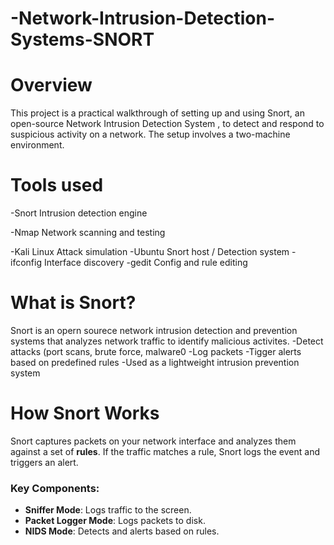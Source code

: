 # -Network-Intrusion-Detection-Systems-SNORT

# Overview
This project is a practical walkthrough of setting up and using Snort, an open-source Network Intrusion Detection System , to detect and respond to suspicious activity on a network. The setup involves a two-machine environment.

# Tools used 

-Snort	Intrusion detection engine

-Nmap	Network scanning and testing

-Kali Linux	Attack simulation
-Ubuntu	Snort host / Detection system
-ifconfig	Interface discovery
-gedit	Config and rule editing

# What is Snort?
Snort is an opern sourece network intrusion detection and prevention systems that analyzes network traffic to identify malicious activites. 
-Detect attacks (port scans, brute force, malware0
-Log packets 
-Tigger alerts based on predefined rules 
-Used as a lightweight intrusion prevention system 

# How Snort Works

Snort captures packets on your network interface and analyzes them against a set of **rules**. If the traffic matches a rule, Snort logs the event and triggers an alert.

### Key Components:
- **Sniffer Mode**: Logs traffic to the screen.
- **Packet Logger Mode**: Logs packets to disk.
- **NIDS Mode**: Detects and alerts based on rules.

